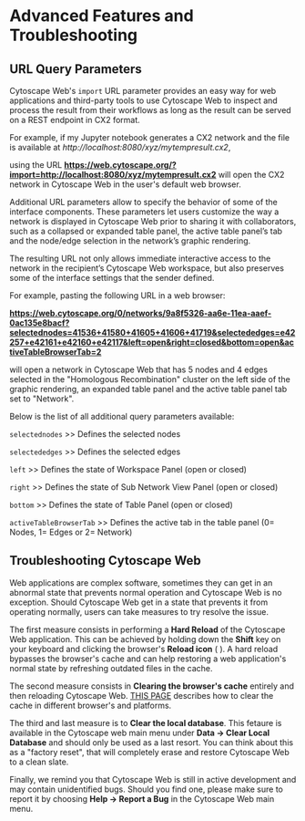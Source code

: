 Advanced Features and Troubleshooting
=========================
<a id="advanced_features"> </a>

## URL Query Parameters

Cytoscape Web's ```import``` URL parameter provides an easy way for web applications and third-party tools to use Cytoscape Web to inspect and process the result from their workflows as long as the result can be served on a REST endpoint in CX2 format. 

For example, if my Jupyter notebook generates a CX2 network and the file is available at *http://localhost:8080/xyz/mytempresult.cx2*,

using the URL **https://web.cytoscape.org/?import=http://localhost:8080/xyz/mytempresult.cx2** will open the CX2 network in Cytoscape Web in the user's default web browser.

Additional URL parameters allow to specify the behavior of some of the interface components. These parameters let users customize the way a network is displayed in Cytoscape Web prior to sharing it with collaborators, such as a collapsed or expanded table panel, the active table panel’s tab and the node/edge selection in the network’s graphic rendering.

The resulting URL not only allows immediate interactive access to the network in the recipient’s Cytoscape Web workspace, but also preserves some of the interface settings that the sender defined. 

For example, pasting the following URL in a web browser:

**https://web.cytoscape.org/0/networks/9a8f5326-aa6e-11ea-aaef-0ac135e8bacf?selectednodes=41536+41580+41605+41606+41719&selectededges=e42257+e42161+e42160+e42117&left=open&right=closed&bottom=open&activeTableBrowserTab=2**

will open a network in Cytoscape Web that has 5 nodes and 4 edges selected in the "Homologous Recombination" cluster on the left side of the graphic rendering, an expanded table panel and the active table panel tab set to "Network". 

Below is the list of all additional query parameters available:

```selectednodes``` >> Defines the selected nodes

```selectededges``` >> Defines the selected edges

```left``` >> Defines the state of Workspace Panel (open or closed)

```right``` >> Defines the state of Sub Network View Panel (open or closed)

```bottom``` >> Defines the state of Table Panel (open or closed)

```activeTableBrowserTab``` >> Defines the active tab in the table panel (0= Nodes, 1= Edges or 2= Network)


## Troubleshooting Cytoscape Web

Web applications are complex software, sometimes they can get in an abnormal state that prevents normal operation and Cytoscape Web is no exception. Should Cytoscape Web get in a state that prevents it from operating normally, users can take measures to try resolve the issue.

The first measure consists in performing a **Hard Reload** of the Cytoscape Web application. This can be achieved by holding down  the **Shift** key on your keyboard and clicking the browser's **Reload icon** ( ). A hard reload bypasses the browser's cache and can help restoring a web application's normal state by refreshing outdated files in the cache.

The second measure consists in **Clearing the browser's cache** entirely and then reloading Cytoscape Web. [THIS PAGE](https://www.wikihow.com/Clear-Your-Browser%27s-Cache) describes how to clear the cache in different browser's and platforms.

The third and last measure is to **Clear the local database**. This fetaure is available in the Cytoscape web main menu under **Data → Clear Local Database** and should only be used as a last resort. You can think about this as a "factory reset", that will completely erase and restore Cytoscape Web to a clean slate.

Finally, we remind you that Cytoscape Web is still in active development and may contain unidentified bugs. Should you find one, please make sure to report it by choosing **Help → Report a Bug** in the Cytoscape Web main menu.


